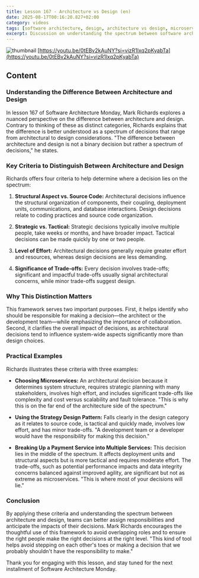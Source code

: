 ```yaml
---
title: Lesson 167 - Architecture vs Design (en)
date: 2025-08-17T00:16:20.827+02:00
category: videos
tags: [software architecture, design, architecture vs design, microservices, strategy design pattern, software development, decision making, system design]
excerpt: Discussion on understanding the spectrum between software architecture and design, criteria to differentiate them, and examples illustrating how decisions vary in responsibility and impact.
---
```


![thumbnail](https://i.ytimg.com/vi/0tEBv2kAuNY/maxresdefault.jpg)
[https://youtu.be/0tEBv2kAuNY?si=vizR1lxq2pKyabTa](https://youtu.be/0tEBv2kAuNY?si=vizR1lxq2pKyabTa)

<!--- My thoughts -->

## Content

### Understanding the Difference Between Architecture and Design
In lesson 167 of Software Architecture Monday, Mark Richards explores a nuanced perspective on the difference between architecture and design. Contrary to thinking of these as distinct categories, Richards explains that the difference is better understood as a spectrum of decisions that range from architectural to design considerations. "The difference between architecture and design is not a binary decision but rather a spectrum of decisions," he states.

### Key Criteria to Distinguish Between Architecture and Design
Richards offers four criteria to help determine where a decision lies on the spectrum:

1. **Structural Aspect vs. Source Code:** Architectural decisions influence the structural organization of components, their coupling, deployment units, communications, and database interactions. Design decisions relate to coding practices and source code organization.

2. **Strategic vs. Tactical:** Strategic decisions typically involve multiple people, take weeks or months, and have broader impact. Tactical decisions can be made quickly by one or two people.

3. **Level of Effort:** Architectural decisions generally require greater effort and resources, whereas design decisions are less demanding.

4. **Significance of Trade-offs:** Every decision involves trade-offs; significant and impactful trade-offs usually signal architectural concerns, while minor trade-offs suggest design.

### Why This Distinction Matters
This framework serves two important purposes. First, it helps identify who should be responsible for making a decision—the architect or the development team—while emphasizing the importance of collaboration. Second, it clarifies the overall impact of decisions, as architectural decisions tend to influence system-wide aspects significantly more than design choices.

### Practical Examples
Richards illustrates these criteria with three examples:

- **Choosing Microservices:** An architectural decision because it determines system structure, requires strategic planning with many stakeholders, involves high effort, and includes significant trade-offs like complexity and cost versus scalability and fault tolerance. "This is why this is on the far end of the architecture side of the spectrum."

- **Using the Strategy Design Pattern:** Falls clearly in the design category as it relates to source code, is tactical and quickly made, involves low effort, and has minor trade-offs. "A development team or a developer would have the responsibility for making this decision."

- **Breaking Up a Payment Service into Multiple Services:** This decision lies in the middle of the spectrum. It affects deployment units and structural aspects but is more tactical and requires moderate effort. The trade-offs, such as potential performance impacts and data integrity concerns balanced against improved agility, are significant but not as extreme as microservices. "This is where most of your decisions will lie."

### Conclusion
By applying these criteria and understanding the spectrum between architecture and design, teams can better assign responsibilities and anticipate the impacts of their decisions. Mark Richards encourages the thoughtful use of this framework to avoid overlapping roles and to ensure the right people make the right decisions at the right level. "This kind of tool helps avoid stepping on each other's toes or making a decision that we probably shouldn't have the responsibility to make."

Thank you for engaging with this lesson, and stay tuned for the next installment of Software Architecture Monday.
